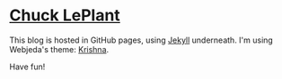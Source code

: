 # [Chuck LePlant](https://chuckleplant.github.io/)

This blog is hosted in GitHub pages, using [Jekyll](https://jekyllrb.com/) underneath. I'm using Webjeda's theme: [Krishna](http://webjeda.com/krishna/). 

Have fun!


